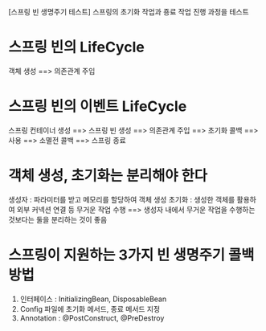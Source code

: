 [스프링 빈 생명주기 테스트]
스프링의 초기화 작업과 죵료 작업 진행 과정을 테스트

# 스프링 빈의 LifeCycle
객체 생성 ==> 의존관계 주입

# 스프링 빈의 이벤트 LifeCycle
스프링 컨테이너 생성 ==> 스프링 빈 생성 ==> 의존관계 주입 ==> 초기화 콜백
    ==> 사용 ==> 소멸전 콜백 ==> 스프링 종료

# 객체 생성, 초기화는 분리해야 한다
생성자 : 파라미터를 받고 메모리를 할당하여 객체 생성
초기화 : 생성한 객체를 활용하여 외부 커넥션 연결 등 무거운 작업 수행
    ==> 생성자 내에서 무거운 작업을 수행하는 것보다는 둘을 분리하는 것이 좋음

# 스프링이 지원하는 3가지 빈 생명주기 콜백 방법
1. 인터페이스 : InitializingBean, DisposableBean
2. Config 파일에 초기화 메서드, 종료 메서드 지정
3. Annotation : @PostConstruct, @PreDestroy
